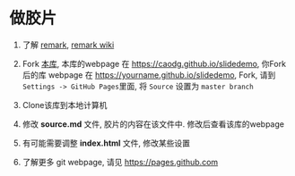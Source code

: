 # 做胶片

1. 了解 [remark](http://remarkjs.com), [remark wiki](https://github.com/gnab/remark/wiki)

2. Fork [本库](https://github.com/caodg/slidedemo), 本库的webpage 在 https://caodg.github.io/slidedemo, 你Fork后的库 webpage 在 https://yourname.github.io/slidedemo, Fork, 请到`Settings -> GitHub Pages`里面, 将 `Source` 设置为 `master branch`

3. Clone该库到本地计算机

4. 修改 **source.md** 文件, 胶片的内容在该文件中. 修改后查看该库的webpage

5. 有可能需要调整 **index.html** 文件, 修改某些设置

6. 了解更多 git webpage, 请见 https://pages.github.com

